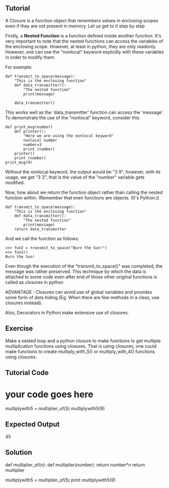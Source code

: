 Tutorial
--------

A Closure is a function object that remembers values in enclosing scopes even if they are not present in memory. Let us get to it step by step

Firstly, a **Nested Function** is a function defined inside another function. It's very important to note that the nested functions can access the variables of the enclosing scope. However, at least in python, they are only readonly. However, one can use the "nonlocal" keyword explicitly with these variables in order to modify them.

For example:

	def transmit_to_space(message):
	    "This is the enclosing function"
	    def data_transmitter():
	        "The nested function"
	        print(message)

	    data_transmitter()

This works well as the 'data_transmitter' function can access the 'message'. To demonstrate the use of the "nonlocal" keyword, consider this 

	def print_msg(number)
		def printer():
			"Here we are using the nonlocal keyword"
			nonlocal number
			number=3
			print (number)
		printer()
		print (number)
	print_msg(9)

Without the nonlocal keyword, the output would be "3 9", however, with its usage, we get "3 3", that is the value of the "number" variable gets modified.

Now, how about we return the function object rather than calling the nested function within. (Remember that even functions are objects. (It's Python.))

	def transmit_to_space(message):
	    "This is the enclosing function"
	    def data_transmitter():
	        "The nested function"
	        print(message)
	    return data_transmitter

And we call the function as follows:

	>>> fun2 = transmit_to_space("Burn the Sun!")
	>>> fun2()
	Burn the Sun!

Even though the execution of the "transmit_to_space()" was completed, the message was rather preserved. This technique by which the data is attached to some code even after end of those other original functions is called as closures in python

ADVANTAGE : Closures can avoid use of global variables and provides some form of data hiding.(Eg. When there are few methods in a class, use closures instead).

Also, Decorators in Python make extensive use of closures.
			
Exercise
--------

Make a nested loop and a python closure to make functions to get multiple multiplication functions using closures. That is using closures, one could make functions to create multiply_with_5() or multiply_with_4() functions using closures.

Tutorial Code
-------------

# your code goes here

multiplywith5 = multiplier_of(5)
multiplywith5(9)

Expected Output
---------------

45

Solution
--------

def multiplier_of(n):
    def multiplier(number):
        return number*n
    return multiplier

multiplywith5 = multiplier_of(5)
print multiplywith5(9)
	

